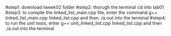 
#step1: download lweek02 folder
#step2: thorugh the terminal cd into lab01
#step3: to compile the linked_list_main.cpp file, enter the command g++ linked_list_main.cpp  linked_list.cpp and then ./a.out into the terminal
#step4: to run the unit tests, enter g++ unit_linked_list.cpp linked_list.cpp and then ./a.out into the terminal